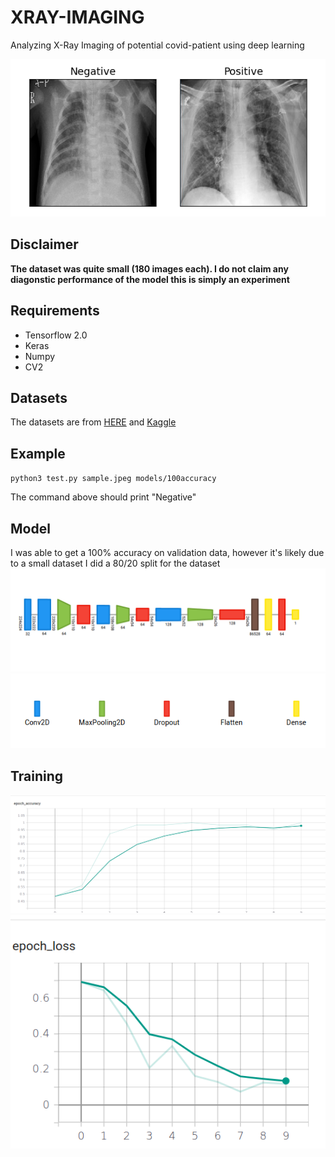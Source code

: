 # XRAY-IMAGING
Analyzing X-Ray Imaging of potential covid-patient using deep learning

![XRAY](https://github.com/du00d/XRAY-IMAGING/blob/master/img/xray.png)

## Disclaimer
**The dataset was quite small (180 images each). I do not claim any diagonstic performance of the model this is simply an experiment**

## Requirements
* Tensorflow 2.0
* Keras
* Numpy 
* CV2

## Datasets
The datasets are from [HERE](https://github.com/ieee8023/covid-chestxray-dataset) and [Kaggle](https://www.kaggle.com/paultimothymooney/chest-xray-pneumonia)

## Example

<code>python3 test.py sample.jpeg models/100accuracy</code>

The command above should print "Negative"

## Model
I was able to get a 100% accuracy on validation data, however it's likely due to a small dataset I did a 80/20 split for the dataset
![Architecture](https://github.com/du00d/XRAY-IMAGING/blob/master/img/architecture.png)
![alias](https://github.com/du00d/XRAY-IMAGING/blob/master/img/alias.png)

## Training
![Epoch accuracy](https://github.com/du00d/XRAY-IMAGING/blob/master/img/tensorboard.png)
![Epoch loss](https://github.com/du00d/XRAY-IMAGING/blob/master/img/tensorboard2.png)
